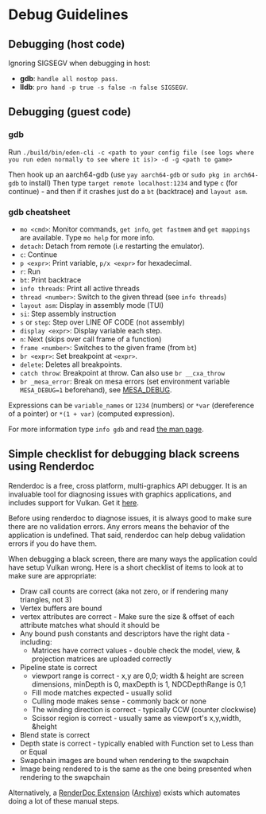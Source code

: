 # Debug Guidelines

## Debugging (host code)

Ignoring SIGSEGV when debugging in host:

- **gdb**: `handle all nostop pass`.
- **lldb**: `pro hand -p true -s false -n false SIGSEGV`.

## Debugging (guest code)

### gdb

Run `./build/bin/eden-cli -c <path to your config file (see logs where you run eden normally to see where it is)> -d -g <path to game>`

Then hook up an aarch64-gdb (use `yay aarch64-gdb` or `sudo pkg in arch64-gdb` to install)
Then type `target remote localhost:1234` and type `c` (for continue) - and then if it crashes just do a `bt` (backtrace) and `layout asm`.

### gdb cheatsheet

- `mo <cmd>`: Monitor commands, `get info`, `get fastmem` and `get mappings` are available. Type `mo help` for more info.
- `detach`: Detach from remote (i.e restarting the emulator).
- `c`: Continue
- `p <expr>`: Print variable, `p/x <expr>` for hexadecimal.
- `r`: Run
- `bt`: Print backtrace
- `info threads`: Print all active threads
- `thread <number>`: Switch to the given thread (see `info threads`)
- `layout asm`: Display in assembly mode (TUI)
- `si`: Step assembly instruction
- `s` or `step`: Step over LINE OF CODE (not assembly)
- `display <expr>`: Display variable each step.
- `n`: Next (skips over call frame of a function)
- `frame <number>`: Switches to the given frame (from `bt`)
- `br <expr>`: Set breakpoint at `<expr>`.
- `delete`: Deletes all breakpoints.
- `catch throw`: Breakpoint at throw. Can also use `br __cxa_throw`
- `br _mesa_error`: Break on mesa errors (set environment variable `MESA_DEBUG=1` beforehand), see [MESA_DEBUG](https://mesa-docs.readthedocs.io/en/latest/debugging.html).

Expressions can be `variable_names` or `1234` (numbers) or `*var` (dereference of a pointer) or `*(1 + var)` (computed expression).

For more information type `info gdb` and read [the man page](https://man7.org/linux/man-pages/man1/gdb.1.html).

## Simple checklist for debugging black screens using Renderdoc

Renderdoc is a free, cross platform, multi-graphics API debugger. It is an invaluable tool for diagnosing issues with graphics applications, and includes support for Vulkan. Get it [here](https://renderdoc.org).

Before using renderdoc to diagnose issues, it is always good to make sure there are no validation errors. Any errors means the behavior of the application is undefined. That said, renderdoc can help debug validation errors if you do have them.

When debugging a black screen, there are many ways the application could have setup Vulkan wrong. 
Here is a short checklist of items to look at to make sure are appropriate:
* Draw call counts are correct (aka not zero, or if rendering many triangles, not 3)
* Vertex buffers are bound 
* vertex attributes are correct - Make sure the size & offset of each attribute matches what should it should be
* Any bound push constants and descriptors have the right data - including:
  * Matrices have correct values - double check the model, view, & projection matrices are uploaded correctly
* Pipeline state is correct
  * viewport range is correct - x,y are 0,0; width & height are screen dimensions, minDepth is 0, maxDepth is 1, NDCDepthRange is 0,1
  * Fill mode matches expected - usually solid
  * Culling mode makes sense - commonly back or none
  * The winding direction is correct - typically CCW (counter clockwise)
  * Scissor region is correct - usually same as viewport's x,y,width, &height
* Blend state is correct
* Depth state is correct - typically enabled with Function set to Less than or Equal
* Swapchain images are bound when rendering to the swapchain
* Image being rendered to is the same as the one being presented when rendering to the swapchain 

Alternatively, a [RenderDoc Extension](https://github.com/baldurk/renderdoc-contrib/tree/main/baldurk/whereismydraw) ([Archive](https://web.archive.org/web/20250000000000*/https://github.com/baldurk/renderdoc-contrib/tree/main/baldurk/whereismydraw)) exists which automates doing a lot of these manual steps.
